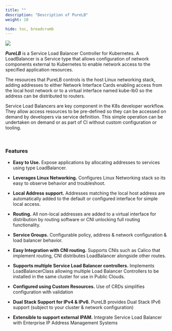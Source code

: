 ```yaml
---
title: ""
description: "Description of PureLB"
weight: 10

hide: toc, breadcrumb
---
```



<img align="left" src="images/purelb.png">


</br>

**_PureLB_** is a Service Load Balancer Controller for Kubernetes.  A LoadBalancer is a Service type that allows configuration of network components external to Kubernetes to enable network access to the specified application resources. 

The resources that PureLB controls is the host Linux networking stack, adding addresses to either Network Interface Cards enabling access from the local host network or to a virtual interface named kube-lb0 so the address can be distributed to routers.

Service Load Balancers are key component in the K8s developer workflow.  They allow access resources to be pre-defined so they can be accessed on demand by developers via service definition.  This simple operation can be undertaken on demand or as part of CI without custom configuration or tooling.   

</br>

### Features

* **Easy to Use.**
Expose applications by allocating addresses to services using type LoadBalancer.

* **Leverages Linux Networking.**
Configures Linux Networking stack so its easy to observe behavior and troubleshoot.

* **Local Address support.**
Addresses matching the local host address are automatically added to the default or configured interface for simple local access.

* **Routing.**
All non-local addresses are added to a virtual interface for distribution by routing software or CNI unlocking full routing functionality.

* **Service Groups.**
Configurable policy, address & network configuration & load balancer behavior.

* **Easy Integration with CNI routing.**
Supports CNIs such as Calico that implement routing, CNI distributes LoadBalancer alongside other routes.

* **Supports multiple Service Load Balancer controllers.**
Implements LoadBalancerClass allowing multiple Load Balancer Controllers to be installed in the same cluster for use in Public Clouds.

* **Configured using Custom Resources.**
Use of CRDs simplifies configuration with validation

* **Dual Stack Support for IPv4 & IPv6.**
PureLB provides Dual Stack IPv6 support (subject to your cluster & network configuration)

* **Extensible to support external IPAM.**
Integrate Service Load Balancer with Enterprise IP Address Management Systems
